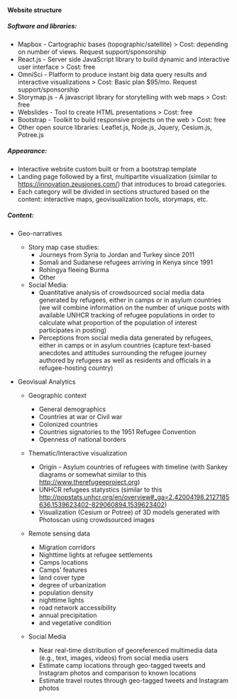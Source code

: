 #### Website structure

##### Software and libraries:

- Mapbox - Cartographic bases (topographic/satellite) > Cost: depending on number of views. Request support/sponsorship
- React.js - Server side JavaScript library to build dynamic and interactive user interface > Cost: free
- OmniSci - Platform to produce instant big data query results and interactive visualizations > Cost: Basic plan $95/mo. Request support/sponsorship
- Storymap.js - A javascript library for storytelling with web maps > Cost: free
- Webslides - Tool to create HTML presentations > Cost: free
- Bootstrap - Toolkit to build responsive projects on the web > Cost: free
- Other open source libraries: Leaflet.js, Node.js, Jquery, Cesium.js, Potree.js

##### Appearance:

- Interactive website custom built or from a bootstrap template
- Landing page followed by a first, multipartite visualization (similar to https://innovation.zeusjones.com/) that introduces to broad categories. 
- Each category will be divided in sections structured based on the content: interactive maps, geovisualization tools, storymaps, etc.

##### Content:

- Geo-narratives

  - Story map case studies: 
    - Journeys from Syria to Jordan and Turkey since 2011
    - Somali and Sudanese refugees arriving in Kenya since 1991
    - Rohingya fleeing Burma
    - Other
  - Social Media:
    - Quantitative analysis of crowdsourced social media data generated by refugees, either in camps or in asylum countries (we will combine information on the number of unique posts with available UNHCR tracking of refugee populations in order to calculate what proportion of the population of interest participates in posting)
    - Perceptions from social media data generated by refugees, either in camps or in asylum countries (capture text-based anecdotes and attitudes surrounding the refugee journey authored by refugees as well as residents and officials in a refugee-hosting country)

- Geovisual Analytics

  - Geographic context

    - General demographics
    - Countries at war or Civil war
    - Colonized countries
    - Countries signatories to the 1951 Refugee Convention
    - Openness of national borders

  - Thematic/Interactive visualization

    - Origin - Asylum countries of refugees with timeline (with Sankey diagrams or somewhat similar to this http://www.therefugeeproject.org)
    - UNHCR refugees statystics (similar to this http://popstats.unhcr.org/en/overview#_ga=2.42004198.2127185636.1539623402-829060894.1539623402)
    - Visualization (Cesium or Potree) of 3D models generated with Photoscan using crowdsourced images

  - Remote sensing data

    - Migration corridors
    - Nighttime lights at refugee settlements
    - Camps locations 
    - Camps’ features 
    - land cover type
    - degree of urbanization
    - population density
    - nighttime lights
    - road network accessibility
    - annual precipitation
    - and vegetative condition

  - Social Media

    - Near real-time distribution of georeferenced multimedia data (e.g., text, images, videos) from social media users
    - Estimate camp locations through geo-tagged tweets and Instagram photos and comparison to known locations
    - Estimate travel routes through geo-tagged tweets and Instagram photos 

    